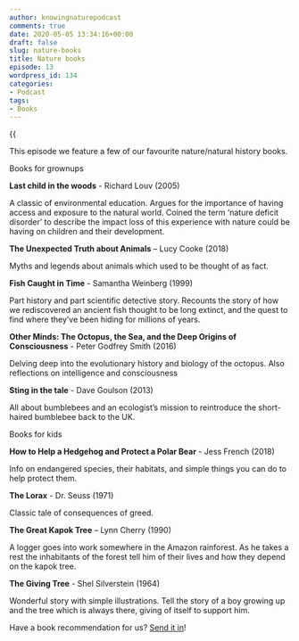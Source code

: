 ```yaml
---
author: knowingnaturepodcast
comments: true
date: 2020-05-05 13:34:16+00:00
draft: false
slug: nature-books
title: Nature books
episode: 13
wordpress_id: 134
categories:
- Podcast
tags:
- Books
---
```


{{<audio src="https://knowingnature.podbean.com/mf/play/c6t4ut/Ep_13_-_Nature_books.mp3" >}}

This episode we feature a few of our favourite nature/natural history books.

Books for grownups

**Last child in the woods** \- Richard Louv (2005)

A classic of environmental education. Argues for the importance of having
access and exposure to the natural world. Coined the term ‘nature deficit
disorder’ to describe the impact loss of this experience with nature could be
having on children and their development.

**The Unexpected Truth about Animals** – Lucy Cooke (2018)

Myths and legends about animals which used to be thought of as fact.

**Fish Caught in Time** \- Samantha Weinberg (1999)

Part history and part scientific detective story. Recounts the story of how we
rediscovered an ancient fish thought to be long extinct, and the quest to find
where they’ve been hiding for millions of years.

**Other Minds: The Octopus, the Sea, and the Deep Origins of Consciousness**
\- Peter Godfrey Smith (2016)

Delving deep into the evolutionary history and biology of the octopus. Also
reflections on intelligence and consciousness

**Sting in the tale** \- Dave Goulson (2013)

All about bumblebees and an ecologist’s mission to reintroduce the short-
haired bumblebee back to the UK.

Books for kids

**How to Help a Hedgehog and Protect a Polar Bear** \- Jess French (2018)

Info on endangered species, their habitats, and simple things you can do to
help protect them.

**The Lorax** \- Dr. Seuss (1971)

Classic tale of consequences of greed.

**The Great Kapok Tree** – Lynn Cherry (1990)

A logger goes into work somewhere in the Amazon rainforest. As he takes a rest
the inhabitants of the forest tell him of their lives and how they depend on
the kapok tree.

**The Giving Tree** \- Shel Silverstein (1964)

Wonderful story with simple illustrations. Tell the story of a boy growing up
and the tree which is always there, giving of itself to support him.

Have a book recommendation for us? [Send it in](/about)!

